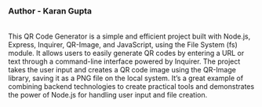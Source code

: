 <h3>Author - Karan Gupta</h3> 
<br>
This QR Code Generator is a simple and efficient project built with Node.js, Express, Inquirer, QR-Image, and JavaScript, using the File System (fs) module.
It allows users to easily generate QR codes by entering a URL or text through a command-line interface powered by Inquirer.
The project takes the user input and creates a QR code image using the QR-Image library, saving it as a PNG file on the local system.
It’s a great example of combining backend technologies to create practical tools and demonstrates the power of Node.js for handling user input and file creation.  
